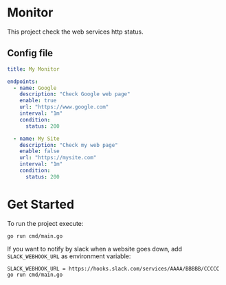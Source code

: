 # Monitor

This project check the web services http status.

## Config file

```yaml
title: My Monitor

endpoints:
  - name: Google
    description: "Check Google web page"
    enable: true
    url: "https://www.google.com"
    interval: "1m"
    condition:
      status: 200

  - name: My Site
    description: "Check my web page"
    enable: false
    url: "https://mysite.com"
    interval: "1m"
    condition:
      status: 200
```

# Get Started

To run the project execute:

```console
go run cmd/main.go
```

If you want to notify by slack when a website goes down,
add `SLACK_WEBHOOK_URL` as environment variable:

```
SLACK_WEBHOOK_URL = https://hooks.slack.com/services/AAAA/BBBBB/CCCCC go run cmd/main.go
```

